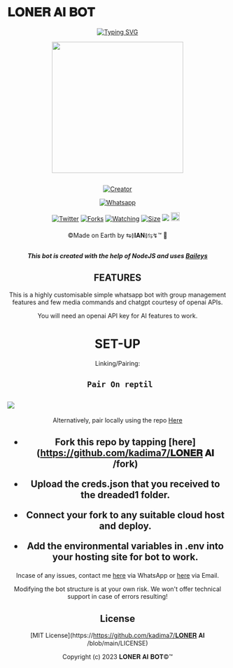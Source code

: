 # 𝐋𝐎𝐍𝐄𝐑 𝐀𝐈 𝐁𝐎𝐓
<div align="center">
<a href="https://git.io/typing-svg"><img src="https://readme-typing-svg.demolab.com?font=Black+Ops+One&size=50&pause=1000&color=1BAFBAFF&center=true&width=910&height=100&lines=LONG LIVE+𝐋𝐎𝐍𝐄𝐑 𝐀𝐈 𝐁𝐎𝐓©️;MULTI+DEVICE+WHATSAPP+BOT;CREATED+BY+⇆࿅𝐈𝐀𝐍࿅⇆↯;PUBLIC+RELESED; ...;TEAM 𝐋𝐎𝐍𝐄𝐑 𝐀𝐈 ." alt="Typing SVG" /></a>
  </p>
  
<p align="center">
<img src="https://i.imgur.com/oE6btwC.jpeg" width="300" height="300"/>
</p>
<p align="center">
  <a href="#"><img src="http://readme-typing-svg.herokuapp.com?color=d1fa02&center=true&vCenter=true&multiline=false&lines=𝐋𝐎𝐍𝐄𝐑 𝐀𝐈 𝐁𝐎𝐓+WHATSAPP+BOT" alt="">
</p>
<p align="center">
<a href="#"><img title="Creator" src="https://img.shields.io/badge/Creator-⇆࿅𝐈𝐀𝐍࿅⇆↯-blue.svg?style=for-the-badge&logo=github"></a>
</p>
<p align="center">
<a href="'https://wa.me/254793971348+⇆࿅𝐈𝐀𝐍࿅⇆↯+uko+na+update+yoyote+ya+loner+Bot+Mkuu+👽'"><img title="Whatsapp" src="'https://wa.me/254793971348+⇆࿅𝐈𝐀𝐍࿅⇆↯+uko+na+update+ya+loner+Bot+Mkuu+👽'?color=green&style=flat-square"></a>
  
<a href="https://wa.me/254793971348+⇆࿅𝐈𝐀𝐍࿅⇆↯"><img title="Twitter" src="https://https://x.com/popular_lo60317??color=black&style=flat-square"></a>
<a href="https://github.com/kadima7/𝐋𝐎𝐍𝐄𝐑 𝐀𝐈 𝐁𝐎𝐓/network/members"><img title="Forks" src="https://img.shields.io/github/fork/kadima7/𝐋𝐎𝐍𝐄𝐑 𝐀𝐈 𝐁𝐎𝐓?color=green&style=flat-square"></a>
<a href="https://github.com/owlai01/𝐋𝐎𝐍𝐄𝐑 𝐀𝐈 𝐁𝐎𝐓/watchers"><img title="Watching" src="https://img.shields.io/github/watchers/kadima7/𝐋𝐎𝐍𝐄𝐑 𝐀𝐈 𝐁𝐎𝐓?label=Watchers&color=red&style=flat-square"></a>
<a href="https://github.com/kadima7/𝐋𝐎𝐍𝐄𝐑 𝐀𝐈 𝐁𝐎𝐓/"><img title="Size" src="https://img.shields.io/github/repo-size/AlipBot/Api-Alpis?style=flat-square&color=darkred"></a>
<a href="https://hits.seeyoufarm.com"><img src="https://hits.seeyoufarm.com/api/count/incr/badge.svg?url=https://github.com/owlai01/Owl-Ai/%2Fhit-counter&count_bg=%2379C83D&title_bg=%23555555&icon=probot.svg&icon_color=%2304FF00&title=hits&edge_flat=false"/></a>
<a href="https://github.com/owlai01/𝐋𝐎𝐍𝐄𝐑 𝐀𝐈 𝐁𝐎𝐓/graphs/commit-activity"><img height="20" src="https://img.shields.io/badge/Maintained-No-red.svg"></a>&nbsp;&nbsp;
</p>


©️Made on Earth by ⇆࿅𝐈𝐀𝐍࿅⇆↯™️ 🦄


***This bot is created with the help of NodeJS and uses [Baileys](https://github.com/adiwajshing/Baileys)***

## FEATURES
This is a highly customisable simple whatsapp bot with group management features and few media commands and chatgpt courtesy of openai APIs.

You will need an openai API key for AI features to work.

# SET-UP

Linking/Pairing:


## ` Pair On reptil`
<h2 align="left">  <a href="https://replit.com/@⇆࿅𝐈𝐀𝐍࿅⇆↯/𝐋𝐎𝐍𝐄𝐑 𝐀𝐈-Pairing-v6"><img src="https://repl.it/badge/github/quiec/whatsasena" />
</a>
</h2>

Alternatively, pair locally using the repo [Here](https://github.com/Fortunatusmokaya/DREADED-PAIRING)

    
<h2 align="center">   



    
<h2 align="center">   

- Fork this repo by tapping  [here](https://github.com/kadima7/𝐋𝐎𝐍𝐄𝐑 𝐀𝐈 /fork)


- Upload the creds.json that you received to the dreaded1 folder.

- Connect your fork to any suitable cloud host and deploy.

- Add the environmental variables in .env into your hosting site for bot to work.
</h2>
 
     

    
 



Incase of any issues, contact me  [here](https://wa.me/+254793971348) via WhatsApp or [here](iantrevy@gmail.com) via Email.

Modifying the bot structure is at your own risk. We won't offer technical support in case of errors resulting!


## License

[MIT License](https://https://github.com/kadima7/𝐋𝐎𝐍𝐄𝐑 𝐀𝐈 /blob/main/LICENSE)

Copyright (c) 2023 𝐋𝐎𝐍𝐄𝐑 𝐀𝐈 𝐁𝐎𝐓©️™️

